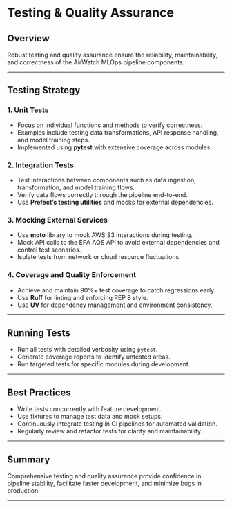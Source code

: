 # Testing & Quality Assurance

## Overview

Robust testing and quality assurance ensure the reliability, maintainability, and
correctness of the AirWatch MLOps pipeline components.

______________________________________________________________________

## Testing Strategy

### 1. Unit Tests

- Focus on individual functions and methods to verify correctness.
- Examples include testing data transformations, API response handling, and model
  training steps.
- Implemented using **pytest** with extensive coverage across modules.

### 2. Integration Tests

- Test interactions between components such as data ingestion, transformation, and model
  training flows.
- Verify data flows correctly through the pipeline end-to-end.
- Use **Prefect’s testing utilities** and mocks for external dependencies.

### 3. Mocking External Services

- Use **moto** library to mock AWS S3 interactions during testing.
- Mock API calls to the EPA AQS API to avoid external dependencies and control test
  scenarios.
- Isolate tests from network or cloud resource fluctuations.

### 4. Coverage and Quality Enforcement

- Achieve and maintain 90%+ test coverage to catch regressions early.
- Use **Ruff** for linting and enforcing PEP 8 style.
- Use **UV** for dependency management and environment consistency.

______________________________________________________________________

## Running Tests

- Run all tests with detailed verbosity using `pytest`.
- Generate coverage reports to identify untested areas.
- Run targeted tests for specific modules during development.

______________________________________________________________________

## Best Practices

- Write tests concurrently with feature development.
- Use fixtures to manage test data and mock setups.
- Continuously integrate testing in CI pipelines for automated validation.
- Regularly review and refactor tests for clarity and maintainability.

______________________________________________________________________

## Summary

Comprehensive testing and quality assurance provide confidence in pipeline stability,
facilitate faster development, and minimize bugs in production.

______________________________________________________________________
